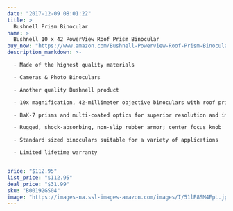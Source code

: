 ```yaml
---
date: "2017-12-09 08:01:22"
title: >
  Bushnell Prism Binocular
name: >
  Bushnell 10 x 42 PowerView Roof Prism Binocular
buy_now: "https://www.amazon.com/Bushnell-Powerview-Roof-Prism-Binocular/dp/B00192GS04?SubscriptionId=AKIAIA5RBQIWQVTCUEUQ&tag=coldcutdeals-20&linkCode=xm2&camp=2025&creative=165953&creativeASIN=B00192GS04"
description_markdown: >-

  - Made of the highest quality materials

  - Cameras & Photo Binoculars

  - Another quality Bushnell product

  - 10x magnification, 42-millimeter objective binoculars with roof prism system

  - BaK-7 prisms and multi-coated optics for superior resolution and image clarity

  - Rugged, shock-absorbing, non-slip rubber armor; center focus knob

  - Standard sized binoculars suitable for a variety of applications

  - Limited lifetime warranty


price: "$112.95"
list_price: "$112.95"
deal_price: "$31.99"
sku: "B00192GS04"
image: "https://images-na.ssl-images-amazon.com/images/I/51lP8SM4EpL.jpg"
---
```

